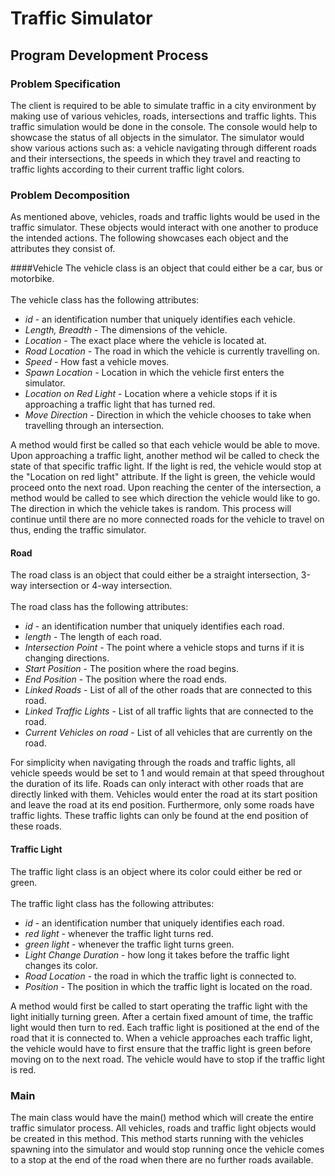 # Traffic Simulator
## Program Development Process

### Problem Specification
The client is required to be able to simulate traffic in a city environment by making use of various vehicles, roads,
intersections and traffic lights. This traffic simulation would be done in the console. The console would help to 
showcase the status of all objects in the simulator. The simulator would show various actions such as: a vehicle
navigating through different roads and their intersections, the speeds in which they travel and reacting to traffic 
lights according to their current traffic light colors.

### Problem Decomposition
As mentioned above, vehicles, roads and traffic lights would be used in the traffic simulator. These objects would 
interact with one another to produce the intended actions. The following showcases each object and the attributes they
consist of.

####Vehicle
The vehicle class is an object that could either be a car, bus or motorbike.<br /><br /> 
The vehicle class has the following attributes:
- *id* - an identification number that uniquely identifies each vehicle.
- *Length, Breadth* - The dimensions of the vehicle.
- *Location* - The exact place where the vehicle is located at. 
- *Road Location* - The road in which the vehicle is currently travelling on.
- *Speed* - How fast a vehicle moves.
- *Spawn Location* - Location in which the vehicle first enters the simulator.
- *Location on Red Light* - Location where a vehicle stops if it is approaching a traffic light that has turned red.
- *Move Direction* - Direction in which the vehicle chooses to take when travelling through an intersection.

A method would first be called so that each vehicle would be able to move. Upon approaching a traffic light, 
another method wil be called to check the state of that specific traffic light. If the light is red, the vehicle would 
stop at the "Location on red light" attribute. If the light is green, the vehicle would proceed onto the next road. 
Upon reaching the center of the intersection, a method would be called to see which direction the vehicle would like 
to go. The direction in which the vehicle takes is random. This process will continue until there are no more connected 
roads for the vehicle to travel on thus, ending the traffic simulator.


#### Road
The road class is an object that could either be a straight intersection, 3-way intersection or 4-way intersection.
<br /><br />
The road class has the following attributes:
- *id* - an identification number that uniquely identifies each road.
- *length* - The length of each road.
- *Intersection Point* - The point where a vehicle stops and turns if it is changing directions.
- *Start Position* - The position where the road begins.
- *End Position* - The position where the road ends.
- *Linked Roads* - List of all of the other roads that are connected to this road.
- *Linked Traffic Lights* - List of all traffic lights that are connected to the road.
- *Current Vehicles on road* - List of all vehicles that are currently on the road.

For simplicity when navigating through the roads and traffic lights, all vehicle speeds would be set to 1 and would 
remain at that speed throughout the duration of its life. Roads can only interact with other roads that are directly
linked with them. Vehicles would enter the road at its start position and leave the road at its end position. 
Furthermore, only some roads have traffic lights. These traffic lights can only be found at the end position of these
roads. 

#### Traffic Light
The traffic light class is an object where its color could either be red or green. <br /><br />
The traffic light class has the following attributes:
- *id* - an identification number that uniquely identifies each road.
- *red light* - whenever the traffic light turns red.
- *green light* - whenever the traffic light turns green.
- *Light Change Duration* - how long it takes before the traffic light changes its color.
- *Road Location* - the road in which the traffic light is connected to.
- *Position* - The position in which the traffic light is located on the road.

A method would first be called to start operating the traffic light with the light initially turning green. 
After a certain fixed amount of time, the traffic light would then turn to red. Each traffic light is positioned at the 
end of the road that it is connected to. When a vehicle approaches each traffic light, the vehicle would have to first 
ensure that the traffic light is green before moving on to the next road. The vehicle would have to stop if the traffic
light is red.  

### Main
The main class would have the main() method which will create the entire traffic simulator process. All vehicles, roads
and traffic light objects would be created in this method. This method starts running with the vehicles spawning 
into the simulator and would stop running once the vehicle comes to a stop at the end of the road when there are no 
further roads available.